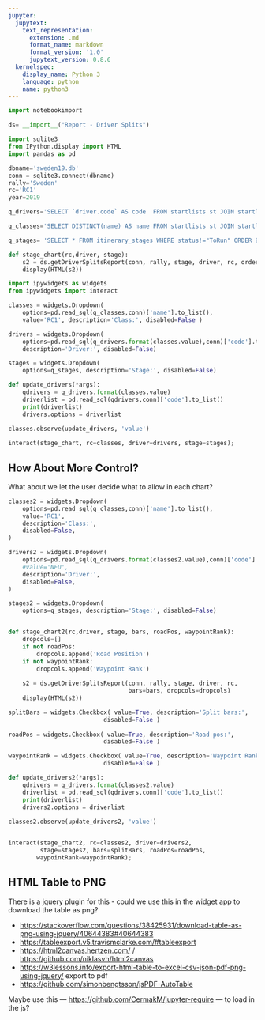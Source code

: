 ```yaml
---
jupyter:
  jupytext:
    text_representation:
      extension: .md
      format_name: markdown
      format_version: '1.0'
      jupytext_version: 0.8.6
  kernelspec:
    display_name: Python 3
    language: python
    name: python3
---
```


```python
import notebookimport

ds= __import__("Report - Driver Splits")
```

```python
import sqlite3
from IPython.display import HTML
import pandas as pd

dbname='sweden19.db'
conn = sqlite3.connect(dbname)
rally='Sweden'
rc='RC1'
year=2019
```

```python
q_drivers='SELECT `driver.code` AS code  FROM startlists st JOIN startlist_classes sc ON sc.entryid = st.entryid AND name="{}"'

q_classes='SELECT DISTINCT(name) AS name FROM startlists st JOIN startlist_classes sc ON sc.entryid = st.entryid'

q_stages= 'SELECT * FROM itinerary_stages WHERE status!="ToRun" ORDER BY Number'
```

```python
def stage_chart(rc,driver, stage):
    s2 = ds.getDriverSplitsReport(conn, rally, stage, driver, rc, order='overall')
    display(HTML(s2))
```

```python
import ipywidgets as widgets
from ipywidgets import interact

classes = widgets.Dropdown(
    options=pd.read_sql(q_classes,conn)['name'].to_list(),
    value='RC1', description='Class:', disabled=False )

drivers = widgets.Dropdown(
    options=pd.read_sql(q_drivers.format(classes.value),conn)['code'].to_list(),
    description='Driver:', disabled=False)

stages = widgets.Dropdown(
    options=q_stages, description='Stage:', disabled=False)

def update_drivers(*args):
    qdrivers = q_drivers.format(classes.value)
    driverlist = pd.read_sql(qdrivers,conn)['code'].to_list()
    print(driverlist)
    drivers.options = driverlist
    
classes.observe(update_drivers, 'value')

interact(stage_chart, rc=classes, driver=drivers, stage=stages);
```

## How About More Control?

What about we let the user decide what to allow in each chart?

```python
classes2 = widgets.Dropdown(
    options=pd.read_sql(q_classes,conn)['name'].to_list(),
    value='RC1',
    description='Class:',
    disabled=False,
)

drivers2 = widgets.Dropdown(
    options=pd.read_sql(q_drivers.format(classes2.value),conn)['code'].to_list(),
    #value='NEU',
    description='Driver:',
    disabled=False,
)

stages2 = widgets.Dropdown(
    options=q_stages, description='Stage:', disabled=False)


def stage_chart2(rc,driver, stage, bars, roadPos, waypointRank):
    dropcols=[]
    if not roadPos:
        dropcols.append('Road Position')
    if not waypointRank:
        dropcols.append('Waypoint Rank')
        
    s2 = ds.getDriverSplitsReport(conn, rally, stage, driver, rc,
                                  bars=bars, dropcols=dropcols)
    display(HTML(s2))

splitBars = widgets.Checkbox( value=True, description='Split bars:',
                           disabled=False )
    
roadPos = widgets.Checkbox( value=True, description='Road pos:',
                           disabled=False )

waypointRank = widgets.Checkbox( value=True, description='Waypoint Rank:',
                           disabled=False )

def update_drivers2(*args):
    qdrivers = q_drivers.format(classes2.value)
    driverlist = pd.read_sql(qdrivers,conn)['code'].to_list()
    print(driverlist)
    drivers2.options = driverlist
    
classes2.observe(update_drivers2, 'value')


interact(stage_chart2, rc=classes2, driver=drivers2,
         stage=stages2, bars=splitBars, roadPos=roadPos,
        waypointRank=waypointRank);
```

## HTML Table to PNG

There is a jquery plugin for this - could we use this in the widget app to download the table as png?

- https://stackoverflow.com/questions/38425931/download-table-as-png-using-jquery/40644383#40644383
- https://tableexport.v5.travismclarke.com/#tableexport
- https://html2canvas.hertzen.com/ / https://github.com/niklasvh/html2canvas
- https://w3lessons.info/export-html-table-to-excel-csv-json-pdf-png-using-jquery/ export to pdf
- https://github.com/simonbengtsson/jsPDF-AutoTable


Maybe use this — https://github.com/CermakM/jupyter-require — to load in the js?

```python

```

```python

```
